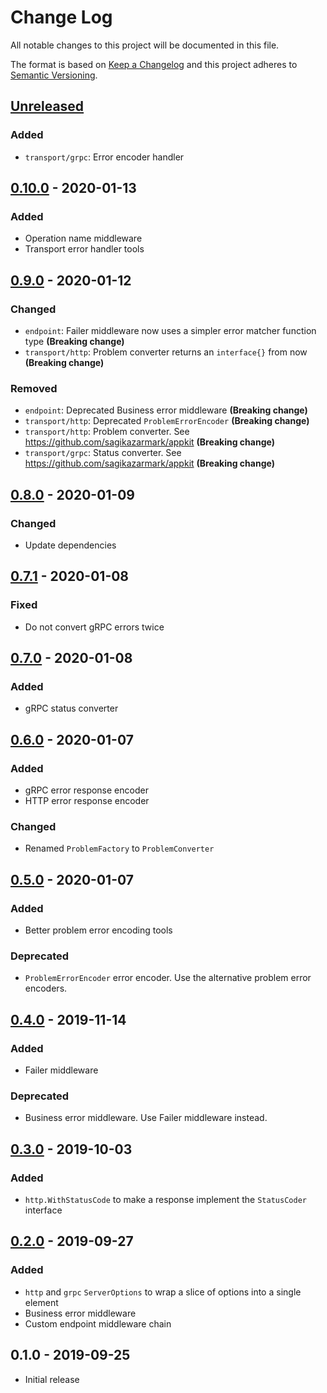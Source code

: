 # Change Log


All notable changes to this project will be documented in this file.

The format is based on [Keep a Changelog](http://keepachangelog.com/en/1.0.0/)
and this project adheres to [Semantic Versioning](http://semver.org/spec/v2.0.0.html).


## [Unreleased]

### Added

- `transport/grpc`: Error encoder handler


## [0.10.0] - 2020-01-13

### Added

- Operation name middleware
- Transport error handler tools


## [0.9.0] - 2020-01-12

### Changed

- `endpoint`: Failer middleware now uses a simpler error matcher function type **(Breaking change)**
- `transport/http`: Problem converter returns an `interface{}` from now **(Breaking change)**

### Removed

- `endpoint`: Deprecated Business error middleware **(Breaking change)**
- `transport/http`: Deprecated `ProblemErrorEncoder` **(Breaking change)**
- `transport/http`: Problem converter. See https://github.com/sagikazarmark/appkit **(Breaking change)**
- `transport/grpc`: Status converter. See https://github.com/sagikazarmark/appkit **(Breaking change)**


## [0.8.0] - 2020-01-09

### Changed

- Update dependencies


## [0.7.1] - 2020-01-08

### Fixed

- Do not convert gRPC errors twice


## [0.7.0] - 2020-01-08

### Added

- gRPC status converter


## [0.6.0] - 2020-01-07

### Added

- gRPC error response encoder
- HTTP error response encoder

### Changed

- Renamed `ProblemFactory` to `ProblemConverter`


## [0.5.0] - 2020-01-07

### Added

- Better problem error encoding tools

### Deprecated

- `ProblemErrorEncoder` error encoder. Use the alternative problem error encoders.


## [0.4.0] - 2019-11-14

### Added

- Failer middleware

### Deprecated

- Business error middleware. Use Failer middleware instead.


## [0.3.0] - 2019-10-03

### Added

- `http.WithStatusCode` to make a response implement the `StatusCoder` interface


## [0.2.0] - 2019-09-27

### Added

- `http` and `grpc` `ServerOptions` to wrap a slice of options into a single element
- Business error middleware
- Custom endpoint middleware chain


## 0.1.0 - 2019-09-25

- Initial release


[Unreleased]: https://github.com/sagikazarmark/kitx/compare/v0.10.0...HEAD
[0.10.0]: https://github.com/sagikazarmark/kitx/compare/v0.9.0...v0.10.0
[0.9.0]: https://github.com/sagikazarmark/kitx/compare/v0.8.0...v0.9.0
[0.8.0]: https://github.com/sagikazarmark/kitx/compare/v0.7.1...v0.8.0
[0.7.1]: https://github.com/sagikazarmark/kitx/compare/v0.7.0...v0.7.1
[0.7.0]: https://github.com/sagikazarmark/kitx/compare/v0.6.0...v0.7.0
[0.6.0]: https://github.com/sagikazarmark/kitx/compare/v0.5.0...v0.6.0
[0.5.0]: https://github.com/sagikazarmark/kitx/compare/v0.4.0...v0.5.0
[0.4.0]: https://github.com/sagikazarmark/kitx/compare/v0.3.0...v0.4.0
[0.3.0]: https://github.com/sagikazarmark/kitx/compare/v0.2.0...v0.3.0
[0.2.0]: https://github.com/sagikazarmark/kitx/compare/v0.1.0...v0.2.0
